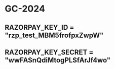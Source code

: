 # GC-2024
## RAZORPAY_KEY_ID = "rzp_test_MBM5frofpxZwpW"
## RAZORPAY_KEY_SECRET = "wwFASnQdiMtogPLSfArJf4wo"